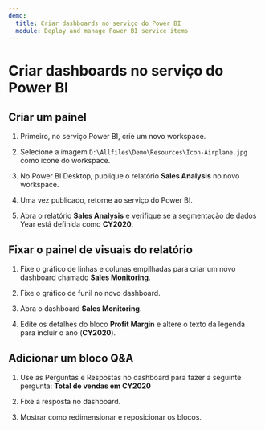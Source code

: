 ```yaml
---
demo:
  title: Criar dashboards no serviço do Power BI
  module: Deploy and manage Power BI service items
---
```

# Criar dashboards no serviço do Power BI

## Criar um painel

1. Primeiro, no serviço Power BI, crie um novo workspace.

1. Selecione a imagem `D:\Allfiles\Demo\Resources\Icon-Airplane.jpg` como ícone do workspace.

1. No Power BI Desktop, publique o relatório **Sales Analysis** no novo workspace.

1. Uma vez publicado, retorne ao serviço do Power BI.

1. Abra o relatório **Sales Analysis** e verifique se a segmentação de dados Year está definida como **CY2020**.

## Fixar o painel de visuais do relatório

1. Fixe o gráfico de linhas e colunas empilhadas para criar um novo dashboard chamado **Sales Monitoring**.

1. Fixe o gráfico de funil no novo dashboard.

1. Abra o dashboard **Sales Monitoring**.

1. Edite os detalhes do bloco **Profit Margin** e altere o texto da legenda para incluir o ano (**CY2020**).

## Adicionar um bloco Q&A

1. Use as Perguntas e Respostas no dashboard para fazer a seguinte pergunta: **Total de vendas em CY2020**

1. Fixe a resposta no dashboard.

1. Mostrar como redimensionar e reposicionar os blocos.
